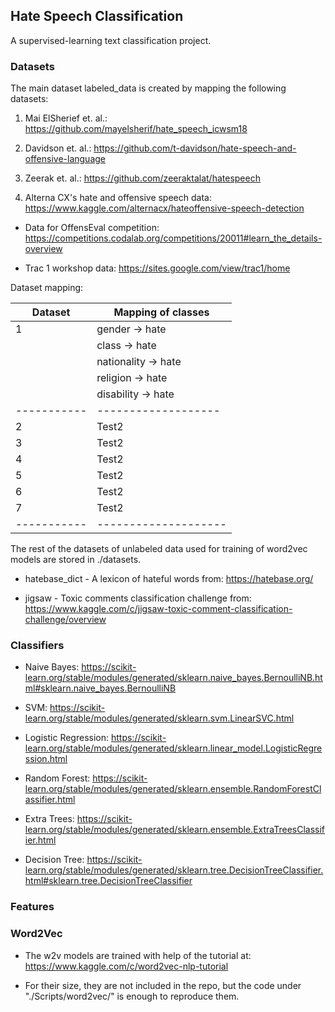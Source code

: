 ## Hate Speech Classification
A supervised-learning text classification project.

### Datasets

The main dataset labeled_data is created by mapping the following datasets:

 1. Mai ElSherief et. al.: https://github.com/mayelsherif/hate_speech_icwsm18

 2. Davidson et. al.: https://github.com/t-davidson/hate-speech-and-offensive-language

 3. Zeerak et. al.: https://github.com/zeeraktalat/hatespeech

 4. Alterna CX's hate and offensive speech data: https://www.kaggle.com/alternacx/hateoffensive-speech-detection 

 - Data for OffensEval competition: https://competitions.codalab.org/competitions/20011#learn_the_details-overview

 - Trac 1 workshop data: https://sites.google.com/view/trac1/home

Dataset mapping:

| Dataset    | Mapping of classes  | 
| -----------| ------------------- | 
| 1          |   gender -> hate    |
|	     |   class -> hate     |
|            | nationality -> hate |
|	     |  religion -> hate   |
|	     |  disability -> hate |
| -----------| ------------------- |
| 2          | Test2               | 
| 3          | Test2               | 
| 4          | Test2               | 
| 5          | Test2               | 
| 6          | Test2               | 
| 7          | Test2               | 
| -----------| --------------------|

The rest of the datasets of unlabeled data used for training of word2vec models are stored in 
./datasets.

 - hatebase_dict - A lexicon of hateful words from: https://hatebase.org/

 - jigsaw - Toxic comments classification challenge from: https://www.kaggle.com/c/jigsaw-toxic-comment-classification-challenge/overview

### Classifiers

 - Naive Bayes: https://scikit-learn.org/stable/modules/generated/sklearn.naive_bayes.BernoulliNB.html#sklearn.naive_bayes.BernoulliNB
 
 - SVM: https://scikit-learn.org/stable/modules/generated/sklearn.svm.LinearSVC.html

 - Logistic Regression: https://scikit-learn.org/stable/modules/generated/sklearn.linear_model.LogisticRegression.html

 - Random Forest: https://scikit-learn.org/stable/modules/generated/sklearn.ensemble.RandomForestClassifier.html

 - Extra Trees: https://scikit-learn.org/stable/modules/generated/sklearn.ensemble.ExtraTreesClassifier.html

 - Decision Tree: https://scikit-learn.org/stable/modules/generated/sklearn.tree.DecisionTreeClassifier.html#sklearn.tree.DecisionTreeClassifier

### Features


### Word2Vec

 - The w2v models are trained with help of the tutorial at: https://www.kaggle.com/c/word2vec-nlp-tutorial
 
 - For their size, they are not included in the repo, but the code under "./Scripts/word2vec/" is enough to reproduce them.